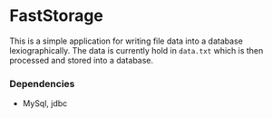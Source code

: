 # FastStorage

This is a simple application for writing file data into a database lexiographically. The data is currently hold in `data.txt` which is then processed and stored into a database. 

### Dependencies
* MySql, jdbc
